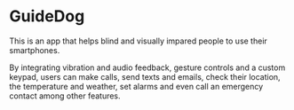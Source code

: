 GuideDog
========

This is an app that helps blind and visually impared people to use their smartphones.

By integrating vibration and audio feedback, gesture controls and a custom keypad, users can make calls, send texts and emails, check their location, the temperature and weather, set alarms and even call an emergency contact among other features.
